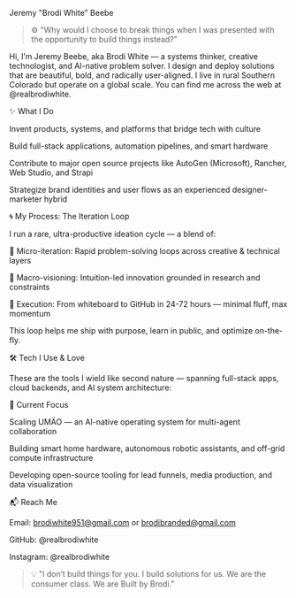 Jeremy "Brodi White" Beebe

> ⚙️ "Why would I choose to break things when I was presented with the opportunity to build things instead?"



Hi, I’m Jeremy Beebe, aka Brodi White — a systems thinker, creative technologist, and AI-native problem solver. I design and deploy solutions that are beautiful, bold, and radically user-aligned. I live in rural Southern Colorado but operate on a global scale. You can find me across the web at @realbrodiwhite.

✨ What I Do

Invent products, systems, and platforms that bridge tech with culture

Build full-stack applications, automation pipelines, and smart hardware

Contribute to major open source projects like AutoGen (Microsoft), Rancher, Web Studio, and Strapi

Strategize brand identities and user flows as an experienced designer-marketer hybrid


🌀 My Process: The Iteration Loop

I run a rare, ultra-productive ideation cycle — a blend of:

🔁 Micro-iteration: Rapid problem-solving loops across creative & technical layers

🧠 Macro-visioning: Intuition-led innovation grounded in research and constraints

🚀 Execution: From whiteboard to GitHub in 24-72 hours — minimal fluff, max momentum


This loop helps me ship with purpose, learn in public, and optimize on-the-fly.

🛠️ Tech I Use & Love

These are the tools I wield like second nature — spanning full-stack apps, cloud backends, and AI system architecture:












🎯 Current Focus

Scaling UMÄO — an AI-native operating system for multi-agent collaboration

Building smart home hardware, autonomous robotic assistants, and off-grid compute infrastructure

Developing open-source tooling for lead funnels, media production, and data visualization


📬 Reach Me

Email: brodiwhite951@gmail.com or brodibranded@gmail.com

GitHub: @realbrodiwhite

Instagram: @realbrodiwhite

> 💡 "I don’t build things for you. I build solutions for us. We are the consumer class. We are Built by Brodi."



